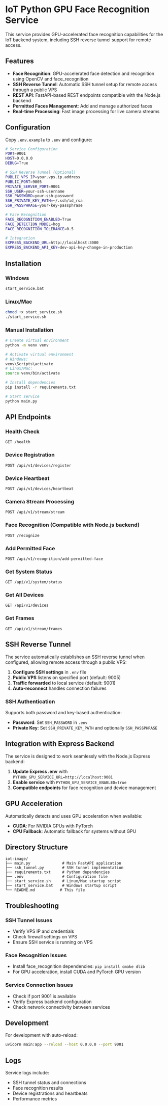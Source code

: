 # IoT Python GPU Face Recognition Service

This service provides GPU-accelerated face recognition capabilities for the IoT backend system, including SSH reverse tunnel support for remote access.

## Features

- **Face Recognition**: GPU-accelerated face detection and recognition using OpenCV and face_recognition
- **SSH Reverse Tunnel**: Automatic SSH tunnel setup for remote access through a public VPS
- **REST API**: FastAPI-based REST endpoints compatible with the Node.js backend
- **Permitted Faces Management**: Add and manage authorized faces
- **Real-time Processing**: Fast image processing for live camera streams

## Configuration

Copy `.env.example` to `.env` and configure:

```bash
# Service Configuration
PORT=9001
HOST=0.0.0.0
DEBUG=True

# SSH Reverse Tunnel (Optional)
PUBLIC_VPS_IP=your.vps.ip.address
PUBLIC_PORT=9005
PRIVATE_SERVER_PORT=9001
SSH_USER=your-ssh-username
SSH_PASSWORD=your-ssh-password
SSH_PRIVATE_KEY_PATH=~/.ssh/id_rsa
SSH_PASSPHRASE=your-key-passphrase

# Face Recognition
FACE_RECOGNITION_ENABLED=True
FACE_DETECTION_MODEL=hog
FACE_RECOGNITION_TOLERANCE=0.5

# Integration
EXPRESS_BACKEND_URL=http://localhost:3000
EXPRESS_BACKEND_API_KEY=dev-api-key-change-in-production
```

## Installation

### Windows
```cmd
start_service.bat
```

### Linux/Mac
```bash
chmod +x start_service.sh
./start_service.sh
```

### Manual Installation
```bash
# Create virtual environment
python -m venv venv

# Activate virtual environment
# Windows:
venv\Scripts\activate
# Linux/Mac:
source venv/bin/activate

# Install dependencies
pip install -r requirements.txt

# Start service
python main.py
```

## API Endpoints

### Health Check
```
GET /health
```

### Device Registration
```
POST /api/v1/devices/register
```

### Device Heartbeat
```
POST /api/v1/devices/heartbeat
```

### Camera Stream Processing
```
POST /api/v1/stream/stream
```

### Face Recognition (Compatible with Node.js backend)
```
POST /recognize
```

### Add Permitted Face
```
POST /api/v1/recognition/add-permitted-face
```

### Get System Status
```
GET /api/v1/system/status
```

### Get All Devices
```
GET /api/v1/devices
```

### Get Frames
```
GET /api/v1/stream/frames
```

## SSH Reverse Tunnel

The service automatically establishes an SSH reverse tunnel when configured, allowing remote access through a public VPS:

1. **Configure SSH settings** in `.env` file
2. **Public VPS** listens on specified port (default: 9005)
3. **Traffic forwarded** to local service (default: 9001)
4. **Auto-reconnect** handles connection failures

### SSH Authentication

Supports both password and key-based authentication:

- **Password**: Set `SSH_PASSWORD` in `.env`
- **Private Key**: Set `SSH_PRIVATE_KEY_PATH` and optionally `SSH_PASSPHRASE`

## Integration with Express Backend

The service is designed to work seamlessly with the Node.js Express backend:

1. **Update Express .env** with `PYTHON_GPU_SERVICE_URL=http://localhost:9001`
2. **Enable service** with `PYTHON_GPU_SERVICE_ENABLED=true`
3. **Compatible endpoints** for face recognition and device management

## GPU Acceleration

Automatically detects and uses GPU acceleration when available:

- **CUDA**: For NVIDIA GPUs with PyTorch
- **CPU Fallback**: Automatic fallback for systems without GPU

## Directory Structure

```
iot-image/
├── main.py              # Main FastAPI application
├── ssh_tunnel.py        # SSH tunnel implementation
├── requirements.txt     # Python dependencies
├── .env                 # Configuration file
├── start_service.sh     # Linux/Mac startup script
├── start_service.bat    # Windows startup script
└── README.md           # This file
```

## Troubleshooting

### SSH Tunnel Issues
- Verify VPS IP and credentials
- Check firewall settings on VPS
- Ensure SSH service is running on VPS

### Face Recognition Issues
- Install face_recognition dependencies: `pip install cmake dlib`
- For GPU acceleration, install CUDA and PyTorch GPU version

### Service Connection Issues
- Check if port 9001 is available
- Verify Express backend configuration
- Check network connectivity between services

## Development

For development with auto-reload:
```bash
uvicorn main:app --reload --host 0.0.0.0 --port 9001
```

## Logs

Service logs include:
- SSH tunnel status and connections
- Face recognition results
- Device registrations and heartbeats
- Performance metrics
